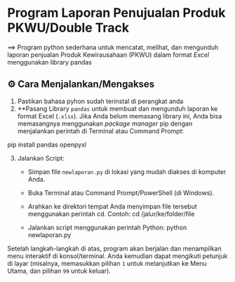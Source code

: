 # Program Laporan Penujualan Produk PKWU/Double Track
==> Program python sederhana untuk mencatat, melihat, dan mengunduh laporan penjualan Produk Kewirausahaan (PKWU) dalam format *Excel* menggunakan library pandas
## ⚙️ Cara Menjalankan/Mengakses
1. Pastikan bahasa pyhon sudah terinstal di perangkat anda
2.  **Pasang Library `pandas` untuk membuat dan mengunduh laporan ke format Excel (`.xlsx`). Jika Anda belum memasang library ini, Anda bisa memasangnya menggunakan *package manager* pip dengan menjalankan perintah di Terminal atau Command Prompt:

   pip install pandas openpyxl

3.  Jalankan Script:
      * Simpan file `newlaporan.py` di lokasi yang mudah diakses di komputer Anda.
      * Buka Terminal atau Command Prompt/PowerShell (di Windows).
      * Arahkan ke direktori tempat Anda menyimpan file tersebut menggunakan perintah cd.
        Contoh:
        cd /jalur/ke/folder/file
        
      * Jalankan script menggunakan perintah Python:
        python newlaporan.py

Setelah langkah-langkah di atas, program akan berjalan dan menampilkan menu interaktif di konsol/terminal. Anda kemudian dapat mengikuti petunjuk di layar (misalnya, memasukkan pilihan `1` untuk melanjutkan ke Menu Utama, dan pilihan `99` untuk keluar).
